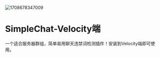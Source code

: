 ![1708678347009](https://github.com/JohnRichard4096/SimpleChat/assets/67693593/62581726-c4e0-4333-bc06-b599645d2562)
# SimpleChat-Velocity端

一个适合服务器群组，简单易用聊天违禁词检测插件！安装到Velocity端即可使用。
